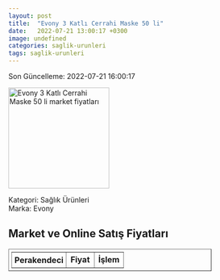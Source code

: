 ```yaml
---
layout: post
title:  "Evony 3 Katlı Cerrahi Maske 50 li"
date:   2022-07-21 13:00:17 +0300
image: undefined
categories: saglik-urunleri
tags: saglik-urunleri
---
```


Son Güncelleme: 2022-07-21 16:00:17

<img src="undefined" width="200" alt="Evony 3 Katlı Cerrahi Maske 50 li market fiyatları" />

Kategori: Sağlık Ürünleri
<br />
Marka: Evony

<h2>Market ve Online Satış Fiyatları</h2>

<table border="1" style="padding: 5px;width:80%;">
  <tr>
    <td style="padding: 5px;"><strong>Perakendeci</strong></td>
    <td><strong>Fiyat</strong></td>
    <td><strong>İşlem</strong></td>
  </tr>
  
</table>
